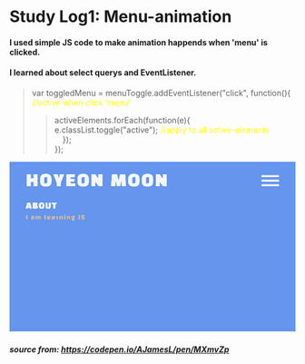 # Study Log1: Menu-animation

#### I used simple JS code to make animation happends when 'menu' is clicked.
#### I learned about select querys and EventListener.

>var toggledMenu = menuToggle.addEventListener("click", function(){ <span style="color:yellow">//active when click 'menu'</span>
>>activeElements.forEach(function(e){
     e.classList.toggle("active"); <span style="color:yellow">//apply to all active-elements</span>  
 });  
});

![](menu-animation.gif)

##### source from: <https://codepen.io/AJamesL/pen/MXmvZp>
